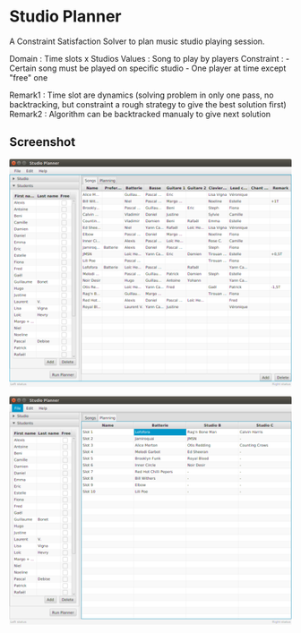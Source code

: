 # Studio Planner

A Constraint Satisfaction Solver to plan music studio playing session.

Domain : Time slots x Studios
Values : Song to play by players
Constraint : 
	- Certain song must be played on specific studio
	- One player at time except "free" one

Remark1 : Time slot are dynamics (solving problem in only one pass, no backtracking, but constraint a rough strategy to give the best solution first)
Remark2 : Algorithm can be backtracked manualy to give next solution

## Screenshot

![Song screenshot](/screenshotSong.png?raw=true "The song edition")

![Planner screenshot](/screenshotPlanning.png?raw=true "The planning generated")

